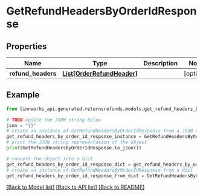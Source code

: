 # GetRefundHeadersByOrderIdResponse


## Properties

Name | Type | Description | Notes
------------ | ------------- | ------------- | -------------
**refund_headers** | [**List[OrderRefundHeader]**](OrderRefundHeader.md) |  | [optional] 

## Example

```python
from linnworks_api.generated.returnsrefunds.models.get_refund_headers_by_order_id_response import GetRefundHeadersByOrderIdResponse

# TODO update the JSON string below
json = "{}"
# create an instance of GetRefundHeadersByOrderIdResponse from a JSON string
get_refund_headers_by_order_id_response_instance = GetRefundHeadersByOrderIdResponse.from_json(json)
# print the JSON string representation of the object
print(GetRefundHeadersByOrderIdResponse.to_json())

# convert the object into a dict
get_refund_headers_by_order_id_response_dict = get_refund_headers_by_order_id_response_instance.to_dict()
# create an instance of GetRefundHeadersByOrderIdResponse from a dict
get_refund_headers_by_order_id_response_from_dict = GetRefundHeadersByOrderIdResponse.from_dict(get_refund_headers_by_order_id_response_dict)
```
[[Back to Model list]](../README.md#documentation-for-models) [[Back to API list]](../README.md#documentation-for-api-endpoints) [[Back to README]](../README.md)



